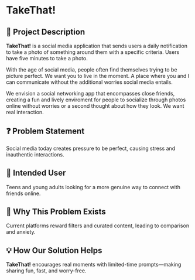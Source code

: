 # TakeThat!

## 📝 Project Description
**TakeThat!** is a social media application that sends users a daily notification 
to take a photo of something around them with a specific criteria. Users have
five minutes to take a photo.

With the age of social media, people often find themselves trying to be
picture perfect. We want you to live in the moment. A place where you and 
I can communicate without the additional worries social media entails. 

We envision a social networking app that encompasses close friends, creating a fun and lively
enviroment for people to socialize through photos online without worries or a second thought
about how they look. We want real interaction.

## ❓ Problem Statement
Social media today creates pressure to be perfect, causing stress and inauthentic interactions.

## 👤 Intended User
Teens and young adults looking for a more genuine way to connect with friends online.

## 🤔 Why This Problem Exists
Current platforms reward filters and curated content, leading to comparison and anxiety.

## 💡 How Our Solution Helps
**TakeThat!** encourages real moments with limited-time prompts—making sharing fun, fast, and worry-free.
